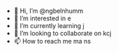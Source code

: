 - 👋 Hi, I’m @ngbelnhumm
- 👀 I’m interested in e
- 🌱 I’m currently learning j
- 💞️ I’m looking to collaborate on kcj
- 📫 How to reach me ma ns

<!---
ngbelnhumm/ngbelnhumm is a ✨ special ✨ repository because its `README.md` (this file) appears on your GitHub profile.
You can click the Preview link to take a look at your changes.
--->
